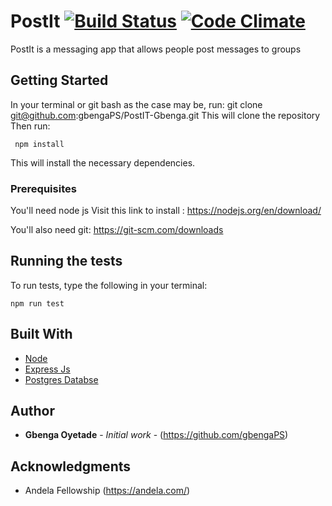 # PostIt [![Build Status](https://travis-ci.org/gbengaPS/PostIT-Gbenga.svg?branch=dev)](https://travis-ci.org/gbengaPS/PostIT-Gbenga) [![Code Climate](https://codeclimate.com/github/gbengaPS/PostIT-Gbenga/badges/gpa.svg)](https://codeclimate.com/github/gbengaPS/PostIT-Gbenga)
PostIt is a messaging app that allows people post messages to groups

## Getting Started
In your terminal or git bash as the case may be, run:
git clone git@github.com:gbengaPS/PostIT-Gbenga.git
This will clone the repository  
Then run:
```
 npm install
```
This will install the necessary dependencies.
### Prerequisites

You'll need  node js
Visit this link to install : https://nodejs.org/en/download/

You'll also need  git: https://git-scm.com/downloads 



## Running the tests

To run tests, type the following in your terminal:
```
npm run test
```

## Built With

* [Node](https://nodejs.org/)
* [Express Js](https://expressjs.com/)
* [Postgres Databse](https://www.postgresql.org/)


## Author

* **Gbenga Oyetade** - *Initial work* - (https://github.com/gbengaPS)


## Acknowledgments

* Andela Fellowship (https://andela.com/)


